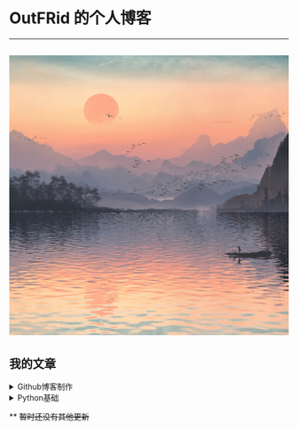 # OutFRid 的个人博客
---
![主题照片](./images/index.jpg)
---

## 我的文章

<details><summary>Github博客制作</summary>

- [博客架构解析](https://example.com)
- [语法注意事项](https://example.com)
</details>
<details><summary markdown="span">Python基础</summary>

- [Python多进程、多线程、多管程浅解](https://example.com)
- [Python上下文管理器浅解](https://example.com)
</details>

** ~~暂时还没有其他更新~~
